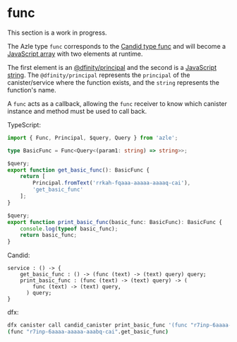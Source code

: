 # func

This section is a work in progress.

The Azle type `func` corresponds to the [Candid type func](https://internetcomputer.org/docs/current/references/candid-ref#type-func---) and will become a [JavaScript array](https://developer.mozilla.org/en-US/docs/Web/JavaScript/Reference/Global_Objects/Array) with two elements at runtime.

The first element is an [@dfinity/principal](https://www.npmjs.com/package/@dfinity/principal) and the second is a [JavaScript string](https://developer.mozilla.org/en-US/docs/Web/JavaScript/Reference/Global_Objects/String). The `@dfinity/principal` represents the `principal` of the canister/service where the function exists, and the `string` represents the function's name.

A `func` acts as a callback, allowing the `func` receiver to know which canister instance and method must be used to call back.

TypeScript:

```typescript
import { Func, Principal, $query, Query } from 'azle';

type BasicFunc = Func<Query<(param1: string) => string>>;

$query;
export function get_basic_func(): BasicFunc {
    return [
        Principal.fromText('rrkah-fqaaa-aaaaa-aaaaq-cai'),
        'get_basic_func'
    ];
}

$query;
export function print_basic_func(basic_func: BasicFunc): BasicFunc {
    console.log(typeof basic_func);
    return basic_func;
}
```

Candid:

```
service : () -> {
    get_basic_func : () -> (func (text) -> (text) query) query;
    print_basic_func : (func (text) -> (text) query) -> (
        func (text) -> (text) query,
      ) query;
}
```

dfx:

```bash
dfx canister call candid_canister print_basic_func '(func "r7inp-6aaaa-aaaaa-aaabq-cai".get_basic_func)'
(func "r7inp-6aaaa-aaaaa-aaabq-cai".get_basic_func)
```
